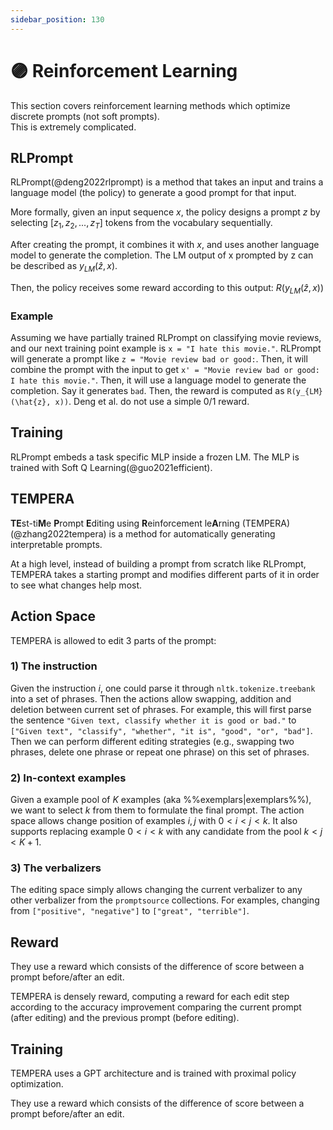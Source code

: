 ```yaml
---
sidebar_position: 130
---
```


# 🟣 Reinforcement Learning

This section covers reinforcement learning methods which optimize discrete prompts (not soft prompts). <br/>This is extremely complicated.

## RLPrompt

RLPrompt(@deng2022rlprompt) is a method that takes an input and trains a language model (the policy)
to generate a good prompt for that input.

More formally, given an input sequence $x$, the policy designs a prompt $z$ by selecting $[z_1, z_2, ..., z_T]$ tokens from the vocabulary sequentially.

After creating the prompt, it combines it with $x$, and uses another language model to
generate the completion. The LM output of x prompted by z can be described as $y_{LM}(\hat{z}, x)$.

Then, the policy receives some reward according to this output: $R(y_{LM}(\hat{z}, x))$

### Example

Assuming we have partially trained RLPrompt on classifying movie reviews, and our next
training point example is `x = "I hate this movie."`. RLPrompt will generate a prompt like
`z = "Movie review bad or good:`. Then, it will combine the prompt with the input to get
`x' = "Movie review bad or good: I hate this movie."`. Then, it will use a language model
to generate the completion. Say it generates `bad`. Then, the reward is computed as
`R(y_{LM}(\hat{z}, x))`. Deng et al. do not use a simple 0/1 reward.

## Training

RLPrompt embeds a task specific MLP inside a frozen LM. The MLP is trained with Soft Q Learning(@guo2021efficient).

## TEMPERA

**TE**st-ti**M**e **P**rompt **E**diting using **R**einforcement le**A**rning 
(TEMPERA)(@zhang2022tempera) is a method for automatically generating
interpretable prompts.

At a high level, instead of building a prompt from scratch like RLPrompt, TEMPERA takes a starting prompt and modifies different parts of it in order to see what changes help most.

## Action Space

TEMPERA is allowed to edit 3 parts of the prompt:

### 1) The instruction

Given the instruction $i$, one could parse it through `nltk.tokenize.treebank` into a set of phrases. Then the actions allow swapping, addition and deletion between current set of phrases. For example, this will first parse the sentence `"Given text, classify whether it is good or bad."` to `["Given text", "classify", "whether", "it is", "good", "or", "bad"]`. Then we can perform different editing strategies (e.g., swapping two phrases, delete one phrase or repeat one phrase) on this set of phrases.

### 2) In-context examples

Given a example pool of $K$ examples (aka %%exemplars|exemplars%%), we want to select $k$ from them to formulate the final prompt. The action space allows change position of examples $i, j$ with $0 < i < j < k$. It also supports replacing example $0 < i < k$ with any candidate from the pool $k < j < K+1$. 

### 3) The verbalizers

The editing space simply allows changing the current verbalizer to any other verbalizer from the `promptsource` collections. For examples, changing from `["positive", "negative"]` to `["great", "terrible"]`.

## Reward

They use a reward which consists of the difference of score between a prompt before/after an edit.

TEMPERA is densely reward, computing a reward for each edit step according to the accuracy improvement comparing the current prompt (after editing) and the previous prompt (before editing).

## Training

TEMPERA uses a GPT architecture and is trained with proximal policy optimization. 

They use a reward which consists of the difference of score between a prompt before/after an edit.
